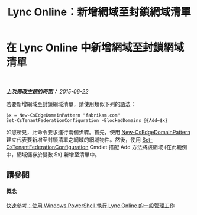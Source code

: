 ﻿---
title: Lync Online：新增網域至封鎖網域清單
TOCTitle: 新增網域至封鎖網域清單
ms:assetid: ea6ebeea-3031-4c42-9a2c-88eaab790636
ms:mtpsurl: https://technet.microsoft.com/zh-tw/library/Dn362853(v=OCS.15)
ms:contentKeyID: 56269164
ms.date: 08/24/2015
mtps_version: v=OCS.15
ms.translationtype: HT
---

# 在 Lync Online 中新增網域至封鎖網域清單

 

_**上次修改主題的時間：** 2015-06-22_

若要新增網域至封鎖網域清單，請使用類似下列的語法：

    $x = New-CsEdgeDomainPattern "fabrikam.com"
    Set-CsTenantFederationConfiguration -BlockedDomains @{Add=$x}

如您所見，此命令要求進行兩個步驟。首先，使用 [New-CsEdgeDomainPattern](new-csedgedomainpattern.md) 建立代表要新增至封鎖清單之網域的網域物件。然後，使用 [Set-CsTenantFederationConfiguration](set-cstenantfederationconfiguration.md) Cmdlet 搭配 Add 方法將該網域 (在此範例中，網域儲存於變數 $x) 新增至清單中。

## 請參閱

#### 概念

[快速參考：使用 Windows PowerShell 執行 Lync Online 的一般管理工作](quick-reference-using-windows-powershell-to-do-common-skype-for-business-online-management-tasks.md)

